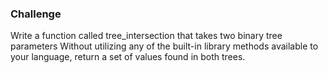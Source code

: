
### Challenge
Write a function called tree_intersection that takes two binary tree parameters
Without utilizing any of the built-in library methods available to your language, return a set of values found in both trees.